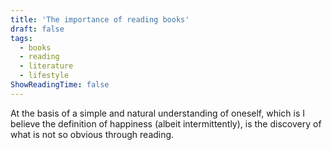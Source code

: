 ```yaml
---
title: 'The importance of reading books'
draft: false
tags: 
  - books
  - reading
  - literature
  - lifestyle
ShowReadingTime: false
---
```


At the basis of a simple and natural understanding of oneself, which is I believe the definition of happiness (albeit intermittently), is the discovery of what is not so obvious through reading.